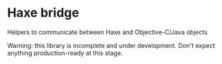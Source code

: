 # Haxe bridge

Helpers to communicate between Haxe and Objective-C/Java objects

Warning: this library is incomplete and under development. Don't expect anything production-ready at this stage.

